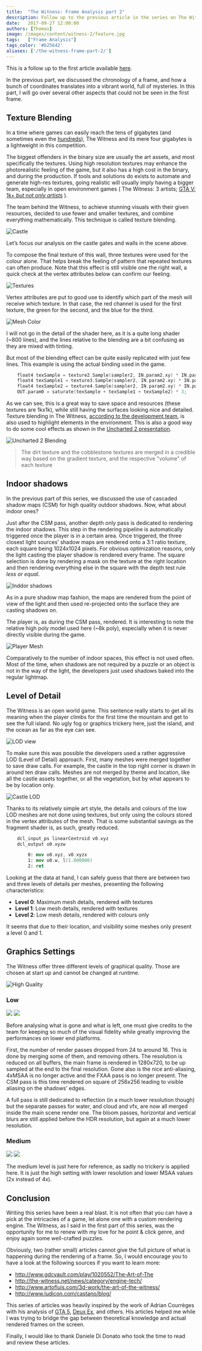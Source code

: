 ```yaml
---
title:  "The Witness: Frame Analysis part 2"
description: Follow up to the previous article in the series on The Witness, this time detailing some specific effects, like texture blending and indoor shadows.
date:   2017-09-27 12:00:00
authors: [Thomas]
image: /images/content/witness-2/feature.jpg
tags:   ["Frame Analysis"]
tags_color: '#b25642'
aliases: ['/the-witness-frame-part-2/']
---
```


This is a follow up to the first article available [here](http://blog.thomaspoulet.fr/the-witness-frame-part-1/).

In the previous part, we discussed the chronology of a frame, and how a bunch of coordinates translates into a vibrant world, full of mysteries. In this part, I will go over several other aspects that could not be seen in the first frame.

## Texture Blending

In a time where games can easily reach the tens of gigabytes (and sometimes even the [hundreds](https://www.gamespot.com/articles/call-of-duty-infinite-warfares-130-gb-size-is-high/1100-6444309/)), The Witness and its mere four gigabytes is a lightweight in this competition.

The biggest offenders in the binary size are usually the art assets, and most specifically the textures. Using high resolution textures may enhance the photorealistic feeling of the game, but it also has a high cost in the binary, and during the production. If tools and solutions do exists to automate and generate high-res textures, going realistic will usually imply having a bigger team, especially in open environment games ( The Witness: 3 artists; [GTA V: 1k+ *but not only artists*](http://www.gamechup.com/gta-5-dev-team-size-more-than-1000-manpower-dependent-on-game-detail/) ).

The team behind the Witness, to achieve stunning visuals with their given resources, decided to use fewer and smaller textures, and combine everything mathematically. This technique is called texture blending.

![Castle](/images/content/witness-2/feature.jpg#wide)

Let’s focus our analysis on the castle gates and walls in the scene above.

To compose the final texture of this wall, three textures were used for the colour alone. That helps break the feeling of pattern that repeated textures can often produce. Note that this effect is still visible one the right wall, a quick check at the vertex attributes below can confirm our feeling.

![Textures](/images/content/witness-2/wall_tex.jpg)

Vertex attributes are put to good use to identify which part of the mesh will receive which texture. In that case, the red channel is used for the first texture, the green for the second, and the blue for the third.

![Mesh Color](/images/content/witness-2/vertex_attrib.jpg)

I will not go in the detail of the shader here, as it is a quite long shader (~800 lines), and the lines relative to the blending are a bit confusing as they are mixed with tinting.

But most of the blending effect can be quite easily replicated with just few lines. This example is using the actual binding used in the game.

```c
    float4 texSample = texture2.Sample(sampler2, IN.param2.xy) * IN.param7.x;
    float4 texSample1 = texture3.Sample(sampler2, IN.param2.xy) * IN.param7.y;
    float4 texSample2 = texture4.Sample(sampler2, IN.param2.xy) * IN.param7.z;
    OUT.param0 = saturate(texSample + texSample1 + texSample2) * 3;
```

As we can see, this is a great way to save space and resources (these textures are 1kx1k), while still having the surfaces looking nice and detailed. Texture blending in The Witness, [according to the development team]((http://the-witness.net/news/2010/11/experiments-in-texturing/)), is also used to highlight elements in the environment. This is also a good way to do some cool effects as shown in the [Uncharted 2 presentation](http://www.gdcvault.com/play/1012449/Uncharted-2-Art).

![Uncharted 2 Blending](/images/content/witness-2/blending_u2.jpg)

> The dirt texture and the cobblestone textures are merged in a credible way based on the gradient texture, and the respective "volume" of each texture

## Indoor shadows

In the previous part of this series, we discussed the use of cascaded shadow maps (CSM) for high quality outdoor shadows. Now, what about indoor ones?

Just after the CSM pass, another depth only pass is dedicated to rendering the indoor shadows. This step in the rendering pipeline is automatically triggered once the player is in a certain area. Once triggered, the three closest light sources’ shadow maps are rendered onto a 3:1 ratio texture, each square being 1024x1024 pixels. For obvious optimization reasons, only the light casting the player shadow is rendered every frame. The square selection is done by rendering a mask on the texture at the right location and then rendering everything else in the square with the depth test rule *less or equal*.

![Inddor shadows](/images/content/witness-2/shadow_indoor.jpg#wide)

As in a pure shadow map fashion, the maps are rendered from the point of view of the light and then used re-projected onto the surface they are casting shadows on.

The player is, as during the CSM pass, rendered. It is interesting to note the relative high poly model used here (~8k poly), especially when it is never directly visible during the game.

![Player Mesh](/images/content/witness-2/player.png)

Comparatively to the number of indoor spaces, this effect is not used often. Most of the time, when shadows are not required by a puzzle or an object is not in the way of the light, the developers just used shadows baked into the regular lightmap.

## Level of Detail

The Witness is an open world game. This sentence really starts to get all its meaning when the player climbs for the first time the mountain and get to see the full island. No ugly fog or graphics trickery here, just the island, and the ocean as far as the eye can see.

![LOD view](/images/content/witness-2/lod.jpg#wide)

To make sure this was possible the developers used a rather aggressive LOD (Level of Detail) approach. First, many meshes were merged together to save draw calls. For example, the castle in the top right corner is drawn in around ten draw calls. Meshes are not merged by theme and location, like all the castle assets together, or all the vegetation, but by what appears to be by location only.

![Castle LOD](/images/content/witness-2/castle_lod.png)

Thanks to its relatively simple art style, the details and colours of the low LOD meshes are not done using textures, but only using the colours stored in the vertex attributes of the mesh. That is some substantial savings as the fragment shader is, as such, greatly reduced.

```nasm
    dcl_input_ps linearCentroid v0.xyz
    dcl_output o0.xyzw

        0: mov o0.xyz, v0.xyzx
        1: mov o0.w, l(1.000000)
        2: ret
```

Looking at the data at hand, I can safely guess that there are between two and three levels of details per meshes, presenting the following characteristics:

 * **Level 0**: Maximum mesh details, rendered with textures
 * **Level 1**: Low mesh details, rendered with textures
 * **Level 2**: Low mesh details, rendered with colours only

It seems that due to their location, and visibility some meshes only present a level 0 and 1.

## Graphics Settings

The Witness offer three different levels of graphical quality. Those are chosen at start up and cannot be changed at runtime.

![High Quality](/images/content/witness-2/high.jpg#wide)

### Low

<img-comparison-slider class="comparison-slider slider-example-opacity-and-size">
  <img slot="first" src="/images/content/witness-2/low.jpg" />
  <img slot="second" src="/images/content/witness-2/high.jpg" />
</img-comparison-slider>

Before analysing what is gone and what is left, one must give credits to the team for keeping so much of the visual fidelity while greatly improving the performances on lower end platforms.

First, the number of render passes dropped from 24 to around 16. This is done by merging some of them, and removing others.
The resolution is reduced on all buffers, the main frame is rendered in 1280x720, to be up sampled at the end to the final resolution. Gone also is the nice anti-aliasing, 4xMSAA is no longer active and the FXAA pass is no longer present. The CSM pass is this time rendered on square of 256x256 leading to visible aliasing on the shadows’ edges.

A full pass is still dedicated to reflection (in a much lower resolution though) but the separate passes for water, and cloud and vfx, are now all merged inside the main scene render one.
The bloom passes, horizontal and vertical blurs are still applied before the HDR resolution, but again at a much lower resolution.

### Medium

<img-comparison-slider class="comparison-slider slider-example-opacity-and-size">
  <img slot="first" src="/images/content/witness-2/medium.jpg" />
  <img slot="second" src="/images/content/witness-2/high.jpg" />
</img-comparison-slider>

The medium level is just here for reference, as sadly no trickery is applied here. It is just the high setting with lower resolution and lower MSAA values (2x instead of 4x).

## Conclusion

Writing this series have been a real blast. It is not often that you can have a pick at the intricacies of a game, let alone one with a custom rendering engine. The Witness, as I said in the first part of this series, was the opportunity for me to renew with my love for he point & click genre, and enjoy again some well-crafted puzzles.

Obviously, two (rather small) articles cannot give the full picture of what is happening during the rendering of a frame. So, I would encourage you to have a look at the following sources if you want to learn more:

 * http://www.gdcvault.com/play/1020552/The-Art-of-The
 * http://the-witness.net/news/category/engine-tech/
 * http://www.artofluis.com/3d-work/the-art-of-the-witness/
 * http://www.ludicon.com/castano/blog/

This series of articles was heavily inspired by the work of Adrian Courrèges with his analysis of [GTA 5](http://www.adriancourreges.com/blog/2015/11/02/gta-v-graphics-study/), [Deux Ex](http://www.adriancourreges.com/blog/2015/03/10/deus-ex-human-revolution-graphics-study/), and others. His articles helped me while I was trying to bridge the gap between theoretical knowledge and actual rendered frames on the screen.

Finally, I would like to thank Daniele Di Donato who took the time to read and review these articles.